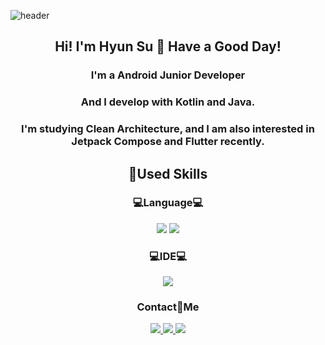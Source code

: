 
![header](https://capsule-render.vercel.app/api?type=waving&color=random&height=200&section=header&text=HyunSuPark&fontSize=80&animation=fadeIn)

<h2 align="center">Hi! I'm Hyun Su 👋 Have a Good Day!</h2>
<h3 align="center">I'm a Android Junior Developer</h3>
<h3 align="center">And I develop with Kotlin and Java.</h3>
<h3 align="center">I'm studying Clean Architecture, and I am also interested in Jetpack Compose and Flutter recently.</h3>

<h2 align="center">💪Used Skills</h2>

<h3 align="center">💻Language💻</h3>
    
<div align="center">
  <img src="https://img.shields.io/badge/Java-007396?style=flat-square&logo=Java&logoColor=white"/>
  <img src="https://img.shields.io/badge/Kotlin-7F52FF?style=flat-square&logo=Kotlin&logoColor=white"/>
</div>

<h3 align="center">💻IDE💻</h3>
<div align="center">
  <img src="https://img.shields.io/badge/Android Studio-3DDC84?style=flat-square&logo=Android Studio&logoColor=white"/><br/>
</div>

<h3 align="center">Contact🤝Me</h3>
<div align="center">
  <a href="https://github.com/ParkHyunsu1110" target="_blank"><img src="https://img.shields.io/badge/GitHub-181717?style=flat-square&logo=GitHub&logoColor=white"/>
  <a href="mailto: hyunsoo5421@gamil.com"><img src="https://img.shields.io/badge/Gmail-EA4335?style=flat-square&logo=Gmail&logoColor=white"/> 
  <a href="mailto: phs0767@gamil.com"><img src="https://img.shields.io/badge/Naver-03C75A?style=flat-square&logo=Naver&logoColor=white"/>
</div>
<br/>

